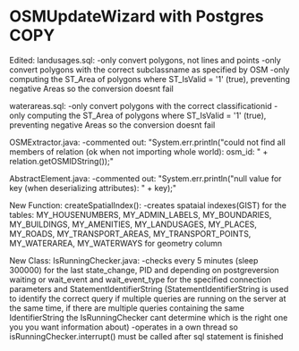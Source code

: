 # OSMUpdateWizard with Postgres COPY












Edited: 
  landusages.sql: 
  -only convert polygons, not lines and points 
    -only convert polygons with the correct subclassname as specified by OSM 
    -only computing the ST_Area of polygons where ST_IsValid = '1' (true), preventing negative Areas so the conversion doesnt fail 
    
  waterareas.sql: 
    -only convert polygons with the correct classificationid 
    -only computing the ST_Area of polygons where ST_IsValid = '1' (true), preventing negative Areas so the conversion doesnt fail 
    
  OSMExtractor.java:
    -commented out: "System.err.println("could not find all members of relation (ok when not importing whole world): osm_id: " +   
                   relation.getOSMIDString());" 
                   
  AbstractElement.java: 
    -commented out: "System.err.println("null value for key (when deserializing attributes): " + key);"
    
  New Function:
    createSpatialIndex():
      -creates spataial indexes(GIST) for the tables: 
        MY_HOUSENUMBERS, MY_ADMIN_LABELS, MY_BOUNDARIES, MY_BUILDINGS, MY_AMENITIES, MY_LANDUSAGES, MY_PLACES, MY_ROADS, 
        MY_TRANSPORT_AREAS, MY_TRANSPORT_POINTS, MY_WATERAREA, MY_WATERWAYS for geometry column
  
  New Class: 
    IsRunningChecker.java:
      -checks every 5 minutes (sleep 300000) for the last state_change, PID and depending on postgreversion waiting or
       wait_event and wait_event_type for the specified connection parameters and StatementIdentifierString
       (StatementIdentifierString is used to identify the correct query if multiple queries are running on the server at the same time,
       if there are multiple queries containing the same IdentifierString the IsRunningChecker cant determine which is the right one you        you want information about)
      -operates in a own thread so isRunningChecker.interrupt() must be called after sql statement is finished 
      
      
      
    
  
  
  
  
    
        
